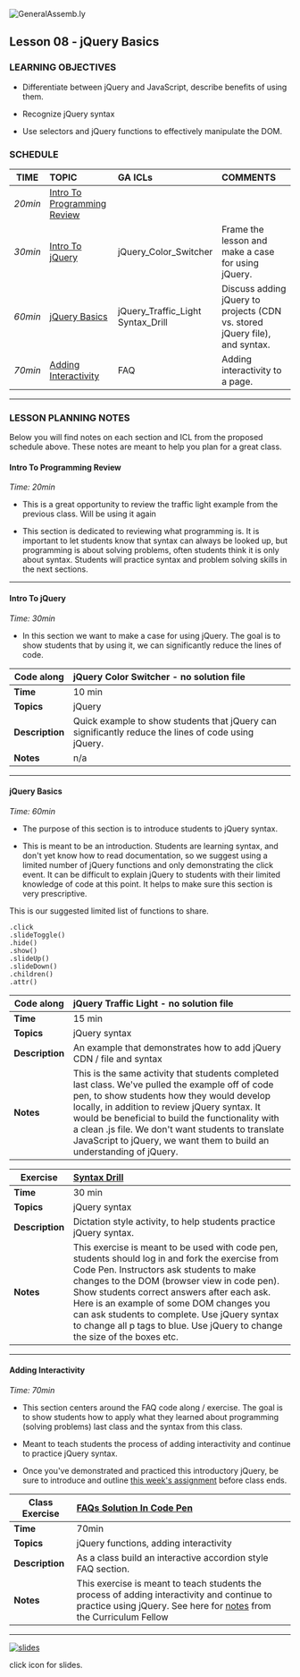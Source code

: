 ![GeneralAssemb.ly](../../img/icons/instr_agenda.png)


## Lesson 08 - jQuery Basics


### LEARNING OBJECTIVES

*	Differentiate between jQuery and JavaScript, describe benefits of using them.

*	Recognize jQuery syntax

*	Use selectors and jQuery functions to effectively manipulate the DOM.


### SCHEDULE

| TIME        | TOPIC| GA ICLs| COMMENTS |
| ------------- |:-------------|:-------------------|:----------------|
| _20min_ | [Intro To Programming Review](https://github.com/generalassembly-studio/FEWD_2.0.0/blob/FEWD_2.0.1/Week_04_Intro_Programming/08_Intro_jQuery/README.md#intro-to-programming-review) | | |
| _30min_ | [Intro To jQuery](https://github.com/generalassembly-studio/FEWD_2.0.0/blob/FEWD_2.0.1/Week_04_Intro_Programming/08_Intro_jQuery/README.md#intro-to-jquery) | jQuery_Color_Switcher| Frame the lesson and make a case for using jQuery. |
| _60min_ | [jQuery Basics](https://github.com/generalassembly-studio/FEWD_2.0.0/blob/FEWD_2.0.1/Week_04_Intro_Programming/08_Intro_jQuery/README.md#jquery-basics) | jQuery_Traffic_Light <br> Syntax_Drill | Discuss adding jQuery to projects (CDN vs. stored jQuery file), and syntax. |
| _70min_ | [Adding Interactivity](https://github.com/generalassembly-studio/FEWD_2.0.0/blob/FEWD_2.0.1/Week_04_Intro_Programming/08_Intro_jQuery/README.md#adding-interactivity) | FAQ | Adding interactivity to a page. |

---

### LESSON PLANNING NOTES

Below you will find notes on each section and ICL from the proposed schedule above. These notes are  meant to help you plan for a great class.


#### Intro To Programming Review
_Time: 20min_

*	This is a great opportunity to review the traffic light example from the previous class. Will be using it again

*	This section is dedicated to reviewing what programming is. It is important to let students know that syntax can always be looked up, but programming is about solving problems, often students think it is only about syntax. Students will practice syntax and problem solving skills in the next sections.

---


#### Intro To jQuery
_Time: 30min_

*	In this section we want to make a case for using jQuery. The goal is to show students that by using it, we can significantly reduce the lines of code.


| Code along | jQuery Color Switcher - no solution file |
| ------------- |:-------------|
| __Time__ | 10 min|
| __Topics__ | jQuery |
| __Description__| Quick example to show students that jQuery can significantly reduce the lines of code using jQuery.|
| __Notes__| n/a |


---


#### jQuery Basics
_Time: 60min_

*	The purpose of this section is to introduce students to jQuery syntax.

* This is meant to be an introduction. Students are learning syntax, and don't yet know how to read documentation, so we suggest using a limited number of jQuery functions and only demonstrating the click event. It can be difficult to explain jQuery to students with their limited knowledge of code at this point. It helps to make sure this section is very prescriptive.

This is our suggested limited list of functions to share.

```
.click
.slideToggle() 
.hide()
.show()
.slideUp()
.slideDown()
.children()
.attr()
```

| Code along | jQuery Traffic Light - no solution file |
| ------------- |:-------------|
| __Time__ | 15 min|
| __Topics__ | jQuery syntax|
| __Description__| An example that demonstrates how to add jQuery CDN / file and syntax |
| __Notes__| This is the same activity that students completed last class. We've pulled the example off of code pen, to show students how they would develop locally, in addition to review jQuery syntax. It would be beneficial to build the functionality with a clean .js file. We don't want students to translate JavaScript to jQuery, we want them to build an understanding of jQuery.|


| Exercise | [Syntax Drill](http://codepen.io/GeneralAssembly/pen/EAubl?editors=110) |
| ------------- |:-------------|
| __Time__ | 30 min|
| __Topics__ | jQuery syntax|
| __Description__| Dictation style activity, to help students practice jQuery syntax. |
| __Notes__| This exercise is meant to be used with code pen, students should log in and fork the exercise from Code Pen. Instructors ask students to make changes to the DOM (browser view in code pen). Show students correct answers after each ask. Here is an example of some DOM changes you can ask students to complete. Use jQuery syntax to change all p tags to blue. Use jQuery to change the size of the boxes etc. |

---

#### Adding Interactivity
_Time: 70min_

*	This section centers around the FAQ code along / exercise. The goal is to show students how to apply what they learned about programming (solving problems) last class and the syntax from this class.

*	Meant to teach students the process of adding interactivity and continue to practice jQuery syntax.

* Once you've demonstrated and practiced this introductory jQuery, be sure to introduce and outline [this week's assignment](../AssignmentREVISED) before class ends.

| Class Exercise |[FAQs Solution In Code Pen](http://codepen.io/nevan/pen/mKzvs) |
| ------------- |:-------------|
| __Time__ | 70min |
| __Topics__ | jQuery functions, adding interactivity|
| __Description__|As a class build an interactive accordion style FAQ section. |
| __Notes__| This exercise is meant to teach students the process of adding interactivity and continue to practice using jQuery. See here for [notes](solution/notes_from_the_curriculum_fellow.md) from the Curriculum Fellow |


---


[![slides](../../img/icons/slides.png)](slides.md)

click icon for slides.
